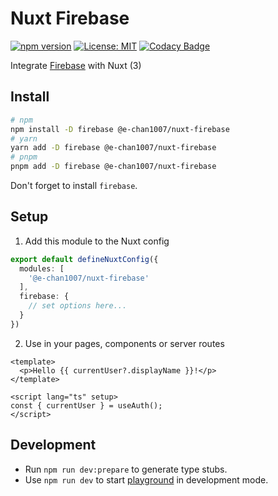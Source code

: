 # Nuxt Firebase

[![npm version](https://badge.fury.io/js/@e-chan1007%2Fnuxt-firebase.svg)](https://badge.fury.io/js/@e-chan1007%2Fnuxt-firebase)
[![License: MIT](https://img.shields.io/badge/License-MIT-yellow.svg)](https://opensource.org/licenses/MIT)
[![Codacy Badge](https://app.codacy.com/project/badge/Grade/0b2cc4e860eb4156ad2d61031b396307)](https://www.codacy.com/gh/e-chan1007/nuxt-firebase/dashboard?utm_source=github.com\&utm_medium=referral\&utm_content=e-chan1007/nuxt-firebase\&utm_campaign=Badge_Grade)

Integrate [Firebase](https://firebase.google.com/) with Nuxt (3)

## Install

```sh
# npm
npm install -D firebase @e-chan1007/nuxt-firebase
# yarn
yarn add -D firebase @e-chan1007/nuxt-firebase
# pnpm
pnpm add -D firebase @e-chan1007/nuxt-firebase
```

Don't forget to install `firebase`.

## Setup

1.  Add this module to the Nuxt config

```ts
export default defineNuxtConfig({
  modules: [
    '@e-chan1007/nuxt-firebase'
  ],
  firebase: {
    // set options here...
  }
})
```

2.  Use in your pages, components or server routes

```vue
<template>
  <p>Hello {{ currentUser?.displayName }}!</p>
</template>

<script lang="ts" setup>
const { currentUser } = useAuth();
</script>
```

## Development

*   Run `npm run dev:prepare` to generate type stubs.
*   Use `npm run dev` to start [playground](./packages/playground) in development mode.
